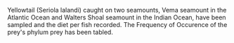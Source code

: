 Yellowtail (Seriola lalandi) caught on two seamounts, 
Vema seamount in the Atlantic Ocean and Walters Shoal seamount in the Indian Ocean, 
have been sampled and the diet per fish recorded. 
The Frequency of Occurence of the prey's phylum prey has been tabled.
